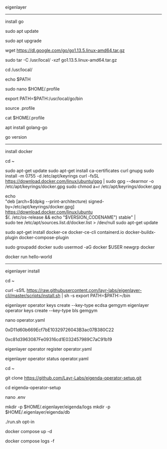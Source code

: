 eigenlayer 


----------------------------------------------------------------
install go


sudo apt update

sudo apt upgrade

wget https://dl.google.com/go/go1.13.5.linux-amd64.tar.gz

sudo tar -C /usr/local/ -xzf go1.13.5.linux-amd64.tar.gz

cd /usr/local/

echo $PATH

sudo nano $HOME/.profile

export PATH=$PATH:/usr/local/go/bin

source .profile

cat $HOME/.profile

apt install golang-go

go version

------------------------------------------------------------------
install docker


cd ~

sudo apt-get update
sudo apt-get install ca-certificates curl gnupg
sudo install -m 0755 -d /etc/apt/keyrings
curl -fsSL https://download.docker.com/linux/ubuntu/gpg | sudo gpg --dearmor -o /etc/apt/keyrings/docker.gpg
sudo chmod a+r /etc/apt/keyrings/docker.gpg


echo \
  "deb [arch=$(dpkg --print-architecture) signed-by=/etc/apt/keyrings/docker.gpg] https://download.docker.com/linux/ubuntu \
  $(. /etc/os-release && echo "$VERSION_CODENAME") stable" | \
  sudo tee /etc/apt/sources.list.d/docker.list > /dev/null
sudo apt-get update


 sudo apt-get install docker-ce docker-ce-cli containerd.io docker-buildx-plugin docker-compose-plugin

sudo groupadd docker
sudo usermod -aG docker $USER
newgrp docker

docker run hello-world

-------------------------------------------------------------------
eigenlayer install


cd ~

curl -sSfL https://raw.githubusercontent.com/layr-labs/eigenlayer-cli/master/scripts/install.sh | sh -s
export PATH=$PATH:~/bin

eigenlayer operator keys create --key-type ecdsa gemgym
eigenlayer operator keys create --key-type bls gemgym


nano operator.yaml

0xD11d60b669Ecf7bE10329726043B3ac07B380C22

0xc81d3963087Fe09316cd1E032457989C7aC91b19

eigenlayer operator register operator.yaml

eigenlayer operator status operator.yaml

cd ~

git clone https://github.com/Layr-Labs/eigenda-operator-setup.git

cd eigenda-operator-setup

nano .env

mkdir -p $HOME/.eigenlayer/eigenda/logs
mkdir -p $HOME/.eigenlayer/eigenda/db

./run.sh opt-in

docker compose up -d

docker compose logs -f
